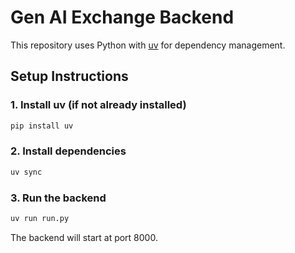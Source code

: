 # Gen AI Exchange Backend

This repository uses Python with [uv](https://github.com/astral-sh/uv) for dependency management.

## Setup Instructions

### 1. Install uv (if not already installed)
```bash
pip install uv
```

### 2. Install dependencies
```bash
uv sync
```

### 3. Run the backend
```bash
uv run run.py
```

The backend will start at port 8000.
